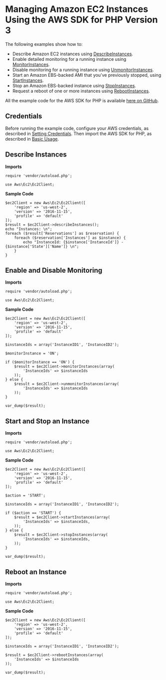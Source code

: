 # Managing Amazon EC2 Instances Using the AWS SDK for PHP Version 3<a name="ec2-examples-managing-instances"></a>

The following examples show how to:
+ Describe Amazon EC2 instances using [DescribeInstances](https://docs.aws.amazon.com/aws-sdk-php/v3/api/api-ec2-2016-11-15.html#describeinstances)\.
+ Enable detailed monitoring for a running instance using [MonitorInstances](https://docs.aws.amazon.com/aws-sdk-php/v3/api/api-ec2-2016-11-15.html#monitorinstances)\.
+ Disable monitoring for a running instance using [UnmonitorInstances](https://docs.aws.amazon.com/aws-sdk-php/v3/api/api-ec2-2016-11-15.html#unmonitorinstances)\.
+ Start an Amazon EBS\-backed AMI that you’ve previously stopped, using [StartInstances](https://docs.aws.amazon.com/aws-sdk-php/v3/api/api-ec2-2016-11-15.html#startinstances)\.
+ Stop an Amazon EBS\-backed instance using [StopInstances](https://docs.aws.amazon.com/aws-sdk-php/v3/api/api-ec2-2016-11-15.html#stopinstances)\.
+ Request a reboot of one or more instances using [RebootInstances](https://docs.aws.amazon.com/aws-sdk-php/v3/api/api-ec2-2016-11-15.html#rebootinstances)\.

All the example code for the AWS SDK for PHP is available [here on GitHub](https://github.com/awsdocs/aws-doc-sdk-examples/tree/master/php/example_code)\.

## Credentials<a name="credentials"></a>

Before running the example code, configure your AWS credentials, as described in [Setting Credentials](guide_credentials.md)\. Then import the AWS SDK for PHP, as described in [Basic Usage](getting-started_basic-usage.md)\.

## Describe Instances<a name="describe-instances"></a>

 **Imports** 

```
require 'vendor/autoload.php';

use Aws\Ec2\Ec2Client;
```

 **Sample Code** 

```
$ec2Client = new Aws\Ec2\Ec2Client([
    'region' => 'us-west-2',
    'version' => '2016-11-15',
    'profile' => 'default'
]);
$result = $ec2Client->describeInstances();
echo "Instances: \n";
foreach ($result['Reservations'] as $reservation) {
    foreach ($reservation['Instances'] as $instance) {
        echo "InstanceId: {$instance['InstanceId']} - {$instance['State']['Name']} \n";
    }
}
```

## Enable and Disable Monitoring<a name="enable-and-disable-monitoring"></a>

 **Imports** 

```
require 'vendor/autoload.php';

use Aws\Ec2\Ec2Client;
```

 **Sample Code** 

```
$ec2Client = new Aws\Ec2\Ec2Client([
    'region' => 'us-west-2',
    'version' => '2016-11-15',
    'profile' => 'default'
]);

$instanceIds = array('InstanceID1', 'InstanceID2');

$monitorInstance = 'ON';

if ($monitorInstance == 'ON') {
    $result = $ec2Client->monitorInstances(array(
        'InstanceIds' => $instanceIds
    ));
} else {
    $result = $ec2Client->unmonitorInstances(array(
        'InstanceIds' => $instanceIds
    ));
}

var_dump($result);
```

## Start and Stop an Instance<a name="start-and-stop-an-instance"></a>

 **Imports** 

```
require 'vendor/autoload.php';

use Aws\Ec2\Ec2Client;
```

 **Sample Code** 

```
$ec2Client = new Aws\Ec2\Ec2Client([
    'region' => 'us-west-2',
    'version' => '2016-11-15',
    'profile' => 'default'
]);

$action = 'START';

$instanceIds = array('InstanceID1', 'InstanceID2');

if ($action == 'START') {
    $result = $ec2Client->startInstances(array(
        'InstanceIds' => $instanceIds,
    ));
} else {
    $result = $ec2Client->stopInstances(array(
        'InstanceIds' => $instanceIds,
    ));
}

var_dump($result);
```

## Reboot an Instance<a name="reboot-an-instance"></a>

 **Imports** 

```
require 'vendor/autoload.php';

use Aws\Ec2\Ec2Client;
```

 **Sample Code** 

```
$ec2Client = new Aws\Ec2\Ec2Client([
    'region' => 'us-west-2',
    'version' => '2016-11-15',
    'profile' => 'default'
]);

$instanceIds = array('InstanceID1', 'InstanceID2');

$result = $ec2Client->rebootInstances(array(
    'InstanceIds' => $instanceIds
));

var_dump($result);
```